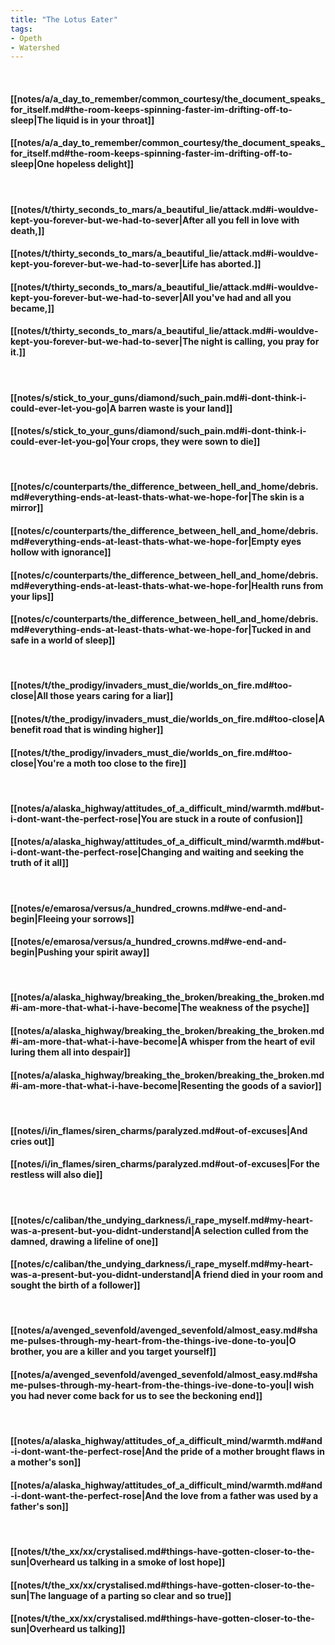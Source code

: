 ```yaml
---
title: "The Lotus Eater"
tags:
- Opeth
- Watershed
---
```

&nbsp;
#### [[notes/a/a_day_to_remember/common_courtesy/the_document_speaks_for_itself.md#the-room-keeps-spinning-faster-im-drifting-off-to-sleep|The liquid is in your throat]]
#### [[notes/a/a_day_to_remember/common_courtesy/the_document_speaks_for_itself.md#the-room-keeps-spinning-faster-im-drifting-off-to-sleep|One hopeless delight]]
&nbsp;
#### [[notes/t/thirty_seconds_to_mars/a_beautiful_lie/attack.md#i-wouldve-kept-you-forever-but-we-had-to-sever|After all you fell in love with death,]]
#### [[notes/t/thirty_seconds_to_mars/a_beautiful_lie/attack.md#i-wouldve-kept-you-forever-but-we-had-to-sever|Life has aborted.]]
#### [[notes/t/thirty_seconds_to_mars/a_beautiful_lie/attack.md#i-wouldve-kept-you-forever-but-we-had-to-sever|All you've had and all you became,]]
#### [[notes/t/thirty_seconds_to_mars/a_beautiful_lie/attack.md#i-wouldve-kept-you-forever-but-we-had-to-sever|The night is calling, you pray for it.]]
&nbsp;
#### [[notes/s/stick_to_your_guns/diamond/such_pain.md#i-dont-think-i-could-ever-let-you-go|A barren waste is your land]]
#### [[notes/s/stick_to_your_guns/diamond/such_pain.md#i-dont-think-i-could-ever-let-you-go|Your crops, they were sown to die]]
&nbsp;
#### [[notes/c/counterparts/the_difference_between_hell_and_home/debris.md#everything-ends-at-least-thats-what-we-hope-for|The skin is a mirror]]
#### [[notes/c/counterparts/the_difference_between_hell_and_home/debris.md#everything-ends-at-least-thats-what-we-hope-for|Empty eyes hollow with ignorance]]
#### [[notes/c/counterparts/the_difference_between_hell_and_home/debris.md#everything-ends-at-least-thats-what-we-hope-for|Health runs from your lips]]
#### [[notes/c/counterparts/the_difference_between_hell_and_home/debris.md#everything-ends-at-least-thats-what-we-hope-for|Tucked in and safe in a world of sleep]]
&nbsp;
#### [[notes/t/the_prodigy/invaders_must_die/worlds_on_fire.md#too-close|All those years caring for a liar]]
#### [[notes/t/the_prodigy/invaders_must_die/worlds_on_fire.md#too-close|A benefit road that is winding higher]]
#### [[notes/t/the_prodigy/invaders_must_die/worlds_on_fire.md#too-close|You're a moth too close to the fire]]
&nbsp;
#### [[notes/a/alaska_highway/attitudes_of_a_difficult_mind/warmth.md#but-i-dont-want-the-perfect-rose|You are stuck in a route of confusion]]
#### [[notes/a/alaska_highway/attitudes_of_a_difficult_mind/warmth.md#but-i-dont-want-the-perfect-rose|Changing and waiting and seeking the truth of it all]]
&nbsp;
#### [[notes/e/emarosa/versus/a_hundred_crowns.md#we-end-and-begin|Fleeing your sorrows]]
#### [[notes/e/emarosa/versus/a_hundred_crowns.md#we-end-and-begin|Pushing your spirit away]]
&nbsp;
#### [[notes/a/alaska_highway/breaking_the_broken/breaking_the_broken.md#i-am-more-that-what-i-have-become|The weakness of the psyche]]
#### [[notes/a/alaska_highway/breaking_the_broken/breaking_the_broken.md#i-am-more-that-what-i-have-become|A whisper from the heart of evil luring them all into despair]]
#### [[notes/a/alaska_highway/breaking_the_broken/breaking_the_broken.md#i-am-more-that-what-i-have-become|Resenting the goods of a savior]]
&nbsp;
#### [[notes/i/in_flames/siren_charms/paralyzed.md#out-of-excuses|And cries out]]
#### [[notes/i/in_flames/siren_charms/paralyzed.md#out-of-excuses|For the restless will also die]]
&nbsp;
#### [[notes/c/caliban/the_undying_darkness/i_rape_myself.md#my-heart-was-a-present-but-you-didnt-understand|A selection culled from the damned, drawing a lifeline of one]]
#### [[notes/c/caliban/the_undying_darkness/i_rape_myself.md#my-heart-was-a-present-but-you-didnt-understand|A friend died in your room and sought the birth of a follower]]
&nbsp;
#### [[notes/a/avenged_sevenfold/avenged_sevenfold/almost_easy.md#shame-pulses-through-my-heart-from-the-things-ive-done-to-you|O brother, you are a killer and you target yourself]]
#### [[notes/a/avenged_sevenfold/avenged_sevenfold/almost_easy.md#shame-pulses-through-my-heart-from-the-things-ive-done-to-you|I wish you had never come back for us to see the beckoning end]]
&nbsp;
#### [[notes/a/alaska_highway/attitudes_of_a_difficult_mind/warmth.md#and-i-dont-want-the-perfect-rose|And the pride of a mother brought flaws in a mother's son]]
#### [[notes/a/alaska_highway/attitudes_of_a_difficult_mind/warmth.md#and-i-dont-want-the-perfect-rose|And the love from a father was used by a father's son]]
&nbsp;
#### [[notes/t/the_xx/xx/crystalised.md#things-have-gotten-closer-to-the-sun|Overheard us talking in a smoke of lost hope]]
#### [[notes/t/the_xx/xx/crystalised.md#things-have-gotten-closer-to-the-sun|The language of a parting so clear and so true]]
#### [[notes/t/the_xx/xx/crystalised.md#things-have-gotten-closer-to-the-sun|Overheard us talking]]
